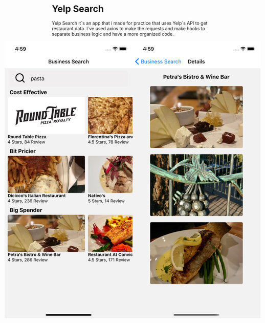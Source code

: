# Yelp Search
Yelp Search it´s an app that i made for practice that uses Yelp´s API to get restaurant data. I´ve used axios to make the requests and make hooks to separate business logic and have a more organized code. 

<div style="display: flex; justify-content:center;">
    <img src="./src/screenshots/Search.png" width="400px"</img> 
     <img src="./src/screenshots/Details.png" width="400px"</img>
</div>
